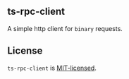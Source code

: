 ## ts-rpc-client

A simple http client for `binary` requests. 

## License

`ts-rpc-client` is [MIT-licensed](./LICENCE.md).